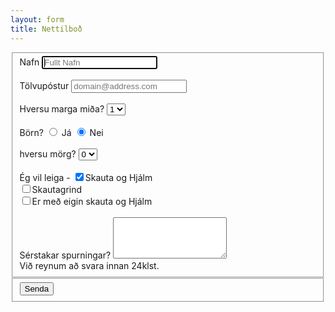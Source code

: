 ```yaml
---
layout: form
title: Nettilboð
---
```

<form>
  <fieldset class="account-info">
    <label for='nafn'> Nafn </label>
    <input id="nafn" type="text" name="name" placeholder="Fullt Nafn" required autofocus>
    <br>
    <br>
    <label for='email'> Tölvupóstur </label>
    <input id='email' type="email" name="email" placeholder="domain@address.com" required>
    <br>
    <br>
    <label for='midar'> Hversu marga miða? </label>
    <select id='midar' name="midar">
    <option value="1" selected>1</option>
    <option value="2">2</option>
    <option value="3">3</option>
    <option value="4">4</option>
    <option value="5">5</option>
    </select>
    <br>
    <br>
    <label for='born'> Börn? </label>
    <input id='born' type="radio" name="born" value="Yes"> Já
    <input type="radio" name="born" value="No" checked> Nei
    <br>
    <Br>
    <label for='fjoldi'> hversu mörg? </label> 
        <select id='fjoldi' name="bornfjoldi">
        <option value="0" selected>0</option>
        <option value="1">1</option>
        <option value="2">2</option>
        <option value="3">3</option>
        <option value="4">4</option>
        <option value="5">5</option>
        </select>
    <br>
    <br>
    <label for='leiga'> Ég vil leiga - </label> 
      <input id='leiga' type="checkbox" name="SogH" value="skautaoghjalm" checked>Skauta og Hjálm
      <br>
      <input type="checkbox" name="grind" value="skautagrind">Skautagrind
      <br>
      <input type="checkbox" name="eignSogH"           value="eigin">Er með eigin skauta og Hjálm
    <br>
    <br>
    <label for='spurning'> Sérstakar spurningar? </label> 
        <textarea id='spurning' rows="4" name="comment" required></textarea>
    <br>
    Við reynum að svara innan 24klst. 
  </fieldset>
  <div class="buttonholder">
  <fieldset class="account-action">
    <input class="btn" type="submit" name="submit" value="Senda">
  </fieldset>
  </div>
</form>
